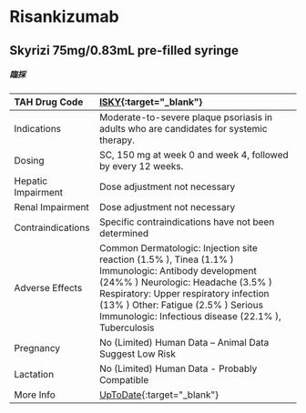 # Risankizumab

## Skyrizi 75mg/0.83mL pre-filled syringe

##### 臨採

| TAH Drug Code      | [ISKY](https://www.tahsda.org.tw/drugs/hissearch.php?drug_code=ISKY){:target="_blank"}                                                                                                                                                                                           |
|:-------------------|:---------------------------------------------------------------------------------------------------------------------------------------------------------------------------------------------------------------------------------------------------------------------------------|
| Indications        | Moderate-to-severe plaque psoriasis in adults who are candidates for systemic therapy.                                                                                                                                                                                           |
| Dosing             | SC, 150 mg at week 0 and week 4, followed by every 12 weeks.                                                                                                                                                                                                                     |
| Hepatic Impairment | Dose adjustment not necessary                                                                                                                                                                                                                                                    |
| Renal Impairment   | Dose adjustment not necessary                                                                                                                                                                                                                                                    |
| Contraindications  | Specific contraindications have not been determined                                                                                                                                                                                                                              |
| Adverse Effects    | Common Dermatologic: Injection site reaction (1.5% ), Tinea (1.1% ) Immunologic: Antibody development (24%% ) Neurologic: Headache (3.5% ) Respiratory: Upper respiratory infection (13% ) Other: Fatigue (2.5% ) Serious Immunologic: Infectious disease (22.1% ), Tuberculosis |
| Pregnancy          | No (Limited) Human Data – Animal Data Suggest Low Risk                                                                                                                                                                                                                           |
| Lactation          | No (Limited) Human Data - Probably Compatible                                                                                                                                                                                                                                    |
| More Info          | [UpToDate](https://www.uptodate.com/contents/risankizumab-drug-information){:target="_blank"}                                                                                                                                                                                    |

